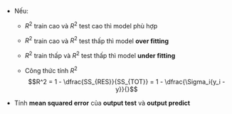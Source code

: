 * Nếu:
  * $R^2$ train cao và $R^2$ test cao thì model phù hợp
  * $R^2$ train cao và $R^2$ test thấp thì model **over fitting**
  * $R^2$ train thấp và $R^2$ test thấp thì model **under fitting**

  * Công thức tính $R^2$
 $$R^2 = 1 - \dfrac{SS_{RES}}{SS_{TOT}} = 1 - \dfrac{\Sigma_i{y_i - y}}{}$$

* Tính **mean squared error** của **output test** và **output predict**